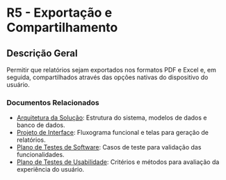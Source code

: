 # R5 - Exportação e Compartilhamento
## Descrição Geral
Permitir que relatórios sejam exportados nos formatos PDF e Excel e, em seguida, compartilhados através das opções nativas do dispositivo do usuário.

### Documentos Relacionados

- [Arquitetura da Solução](./Arquitetura%20da%20Solu%C3%A7%C3%A3o.md): Estrutura do sistema, modelos de dados e banco de dados.
- [Projeto de Interface](./Projeto%20de%20Interface.md): Fluxograma funcional e telas para geração de relatórios.
- [Plano de Testes de Software](./Plano%20de%20Testes%20de%20Software.md): Casos de teste para validação das funcionalidades.
- [Plano de Testes de Usabilidade](./Plano%20de%20Testes%20de%20Usabilidade.md): Critérios e métodos para avaliação da experiência do usuário.
